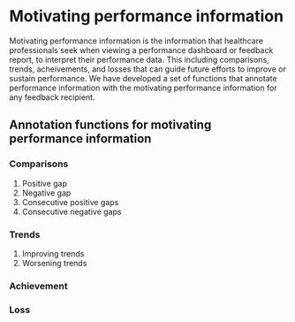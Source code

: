# Motivating performance information
Motivating performance information is the information that healthcare professionals seek when viewing a performance dashboard or feedback report, to interpret their performance data. This including comparisons, trends, acheivements, and losses that can guide future efforts to improve or sustain performance. We have developed a set of functions that annotate performance information with the motivating performance information for any feedback recipient.

## Annotation functions for motivating performance information

### Comparisons
1. Positive gap
2. Negative gap
3. Consecutive positive gaps
4. Consecutive negative gaps


### Trends
1. Improving trends
2. Worsening trends

### Achievement


### Loss
